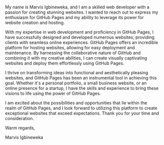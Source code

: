 My name is Marvis Igbineweka, and I am a skilled web developer with a passion for creating stunning websites. I wanted to reach out to express my enthusiasm for GitHub Pages and my ability to leverage its power for website creation and hosting.

With my expertise in web development and proficiency in GitHub Pages, I have successfully designed and developed numerous websites, providing clients with seamless online experiences. GitHub Pages offers an incredible platform for hosting websites, allowing for easy deployment and maintenance. By harnessing the collaborative nature of GitHub and combining it with my creative abilities, I can create visually captivating websites and deploy them effortlessly using GitHub Pages.

I thrive on transforming ideas into functional and aesthetically pleasing websites, and GitHub Pages has been an instrumental tool in achieving this goal. Whether it's a personal portfolio, a small business website, or an online presence for a startup, I have the skills and experience to bring these visions to life using the power of GitHub Pages.

I am excited about the possibilities and opportunities that lie within the realm of GitHub Pages, and I look forward to utilizing this platform to create exceptional websites that exceed expectations. Thank you for your time and consideration.

Warm regards,

Marvis Igbineweka
